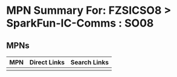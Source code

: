 



# MPN Summary For: FZSICSO8 > SparkFun-IC-Comms : SO08

## MPNs
  

|MPN|Direct Links|Search Links|
| :--- | :--- | :--- |
||||
